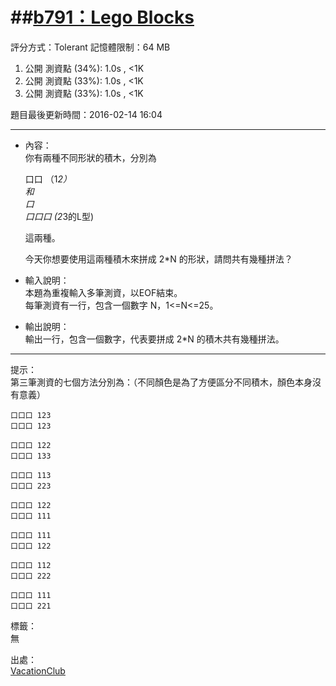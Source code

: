 ##[b791：Lego Blocks](http://zerojudge.tw/ShowProblem?problemid=b791)
======
評分方式：Tolerant 
記憶體限制：64 MB

1. 公開 測資點 (34%): 1.0s , <1K
2. 公開 測資點 (33%): 1.0s , <1K
3. 公開 測資點 (33%): 1.0s , <1K

題目最後更新時間：2016-02-14 16:04 

- - -
* 內容：  
	你有兩種不同形狀的積木，分別為  
	  
	口口 （1*2）  
	和  
	口  
	口口口 (2*3的L型)  
	  
	這兩種。  
	  
	今天你想要使用這兩種積木來拼成 2*N 的形狀，請問共有幾種拼法？  

* 輸入說明：  
	本題為重複輸入多筆測資，以EOF結束。  
	每筆測資有一行，包含一個數字 N，1<=N<=25。
* 輸出說明：  
	輸出一行，包含一個數字，代表要拼成 2*N 的積木共有幾種拼法。

- - -
提示：  
	第三筆測資的七個方法分別為：（不同顏色是為了方便區分不同積木，顏色本身沒有意義）
	
	口口口	123
	口口口	123
	
	口口口	122
	口口口	133
	
	口口口	113
	口口口	223
	
	口口口	122
	口口口	111
	
	口口口	111
	口口口	122
	
	口口口	112
	口口口	222
	
	口口口	111
	口口口	221

標籤：  
	無

出處：  
	[VacationClub](http://zerojudge.tw/UserStatistic?account=VacationClub)